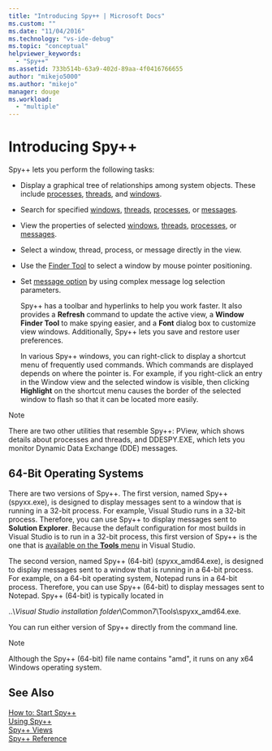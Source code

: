 ```yaml
---
title: "Introducing Spy++ | Microsoft Docs"
ms.custom: ""
ms.date: "11/04/2016"
ms.technology: "vs-ide-debug"
ms.topic: "conceptual"
helpviewer_keywords: 
  - "Spy++"
ms.assetid: 733b514b-63a9-402d-89aa-4f0416766655
author: "mikejo5000"
ms.author: "mikejo"
manager: douge
ms.workload: 
  - "multiple"
---
```

# Introducing Spy++
Spy++ lets you perform the following tasks:  
  
- Display a graphical tree of relationships among system objects. These include [processes](../debugger/processes-view.md), [threads](../debugger/threads-view.md), and [windows](../debugger/windows-view.md).  
  
- Search for specified [windows](../debugger/how-to-search-for-a-window-in-windows-view.md), [threads](../debugger/how-to-search-for-a-thread-in-threads-view.md), [processes](../debugger/how-to-search-for-a-process-in-processes-view.md), or [messages](../debugger/how-to-search-for-a-message-in-messages-view.md).  
  
- View the properties of selected [windows](../debugger/how-to-display-window-properties.md), [threads](../debugger/how-to-display-thread-properties.md), [processes](../debugger/how-to-display-process-properties.md), or [messages](../debugger/how-to-display-message-properties.md).  
  
- Select a window, thread, process, or message directly in the view.  
  
- Use the [Finder Tool](../debugger/how-to-use-the-finder-tool.md) to select a window by mouse pointer positioning.  
  
- Set [message option](../debugger/how-to-open-messages-view-from-find-window.md) by using complex message log selection parameters.  
  
  Spy++ has a toolbar and hyperlinks to help you work faster. It also provides a **Refresh** command to update the active view, a **Window Finder Tool** to make spying easier, and a **Font** dialog box to customize view windows. Additionally, Spy++ lets you save and restore user preferences.  
  
  In various Spy++ windows, you can right-click to display a shortcut menu of frequently used commands. Which commands are displayed depends on where the pointer is. For example, if you right-click an entry in the Window view and the selected window is visible, then clicking **Highlight** on the shortcut menu causes the border of the selected window to flash so that it can be located more easily.  
  
> [!NOTE]
>  There are two other utilities that resemble Spy++: PView, which shows details about processes and threads, and DDESPY.EXE, which lets you monitor Dynamic Data Exchange (DDE) messages.  
  
## 64-Bit Operating Systems  
 There are two versions of Spy++. The first version, named Spy++ (spyxx.exe), is designed to display messages sent to a window that is running in a 32-bit process. For example, Visual Studio runs in a 32-bit process. Therefore, you can use Spy++ to display messages sent to **Solution Explorer**. Because the default configuration for most builds in Visual Studio is to run in a 32-bit process, this first version of Spy++ is the one that is [available on the **Tools** menu](../debugger/how-to-start-spy-increment.md) in Visual Studio.  
  
 The second version, named Spy++ (64-bit) (spyxx_amd64.exe), is designed to display messages sent to a window that is running in a 64-bit process. For example, on a 64-bit operating system, Notepad runs in a 64-bit process. Therefore, you can use Spy++ (64-bit) to display messages sent to Notepad. Spy++ (64-bit) is typically located in  
  
 ..\\*Visual Studio installation folder*\Common7\Tools\spyxx_amd64.exe.  
  
 You can run either version of Spy++ directly from the command line.  
  
> [!NOTE]
>  Although the Spy++ (64-bit) file name contains "amd", it runs on any x64 Windows operating system.  
  
## See Also 
 [How to: Start Spy++](../debugger/how-to-start-spy-increment.md)   
 [Using Spy++](../debugger/using-spy-increment.md)   
 [Spy++ Views](../debugger/spy-increment-views.md)   
 [Spy++ Reference](../debugger/spy-increment-reference.md)